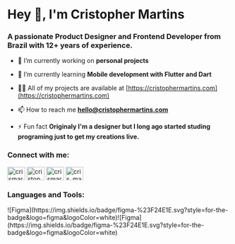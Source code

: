 <h1>Hey 👋, I'm Cristopher Martins</h1>
<h3>A passionate Product Designer and Frontend Developer from Brazil with 12+ years of experience.</h3>

- 🔭 I’m currently working on **personal projects**

- 🌱 I’m currently learning **Mobile development with Flutter and Dart**

- 👨‍💻 All of my projects are available at [https://cristophermartins.com](https://cristophermartins.com)

- 📫 How to reach me **hello@cristophermartins.com**

- ⚡ Fun fact **Originaly I'm a designer but I long ago started studing programing just to get my creations live.**

<h3 align="left">Connect with me:</h3>
<p align="left">
<a href="https://codepen.io/crismartins" target="blank"><img align="center" src="https://raw.githubusercontent.com/rahuldkjain/github-profile-readme-generator/master/src/images/icons/Social/codepen.svg" alt="crismartins" height="30" width="40" /></a>
<a href="https://linkedin.com/in/cristopher-martins-designer-and-developer" target="blank"><img align="center" src="https://raw.githubusercontent.com/rahuldkjain/github-profile-readme-generator/master/src/images/icons/Social/linked-in-alt.svg" alt="cristopher-martins-designer-and-developer" height="30" width="40" /></a>
<a href="https://instagram.com/crismartins_design_dev" target="blank"><img align="center" src="https://raw.githubusercontent.com/rahuldkjain/github-profile-readme-generator/master/src/images/icons/Social/instagram.svg" alt="crismartins_design_dev" height="30" width="40" /></a>
<a href="https://dribbble.com/cris_martins" target="blank"><img align="center" src="https://raw.githubusercontent.com/rahuldkjain/github-profile-readme-generator/master/src/images/icons/Social/dribbble.svg" alt="cris_martins" height="30" width="40" /></a>
</p>

<h3 align="left">Languages and Tools:</h3>
![Figma](https://img.shields.io/badge/figma-%23F24E1E.svg?style=for-the-badge&logo=figma&logoColor=white)![Figma](https://img.shields.io/badge/figma-%23F24E1E.svg?style=for-the-badge&logo=figma&logoColor=white)

